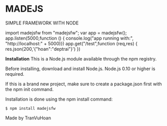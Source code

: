 # MADEJS 
SIMPLE FRAMEWORK WITH NODE

import madejsfw from "madejsfw";
var app = madejsfw();
app.listen(5000,function () {
console.log("app running with:", "http://localhost:" + 5000)})
app.get("/test",function (req,res) {
res.json(200,'{"hoan":"deptrai"}')
})

**Installation**
This is a Node.js module available through the npm registry.

Before installing, download and install Node.js. Node.js 0.10 or higher is required.

If this is a brand new project, make sure to create a package.json first with the npm init command.

Installation is done using the npm install command:

    $ npm install madejsfw

Made by TranVuHoan